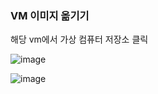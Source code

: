 ### VM 이미지 옮기기

해당 vm에서 가상 컴퓨터 저장소 클릭

![image](https://user-images.githubusercontent.com/38831314/136139938-6a159ac9-7d46-4184-a0ee-569c6d1ed741.png)


![image](https://user-images.githubusercontent.com/38831314/136140123-d900ca0a-b16d-44eb-9ae7-3b3686b8d61e.png)



